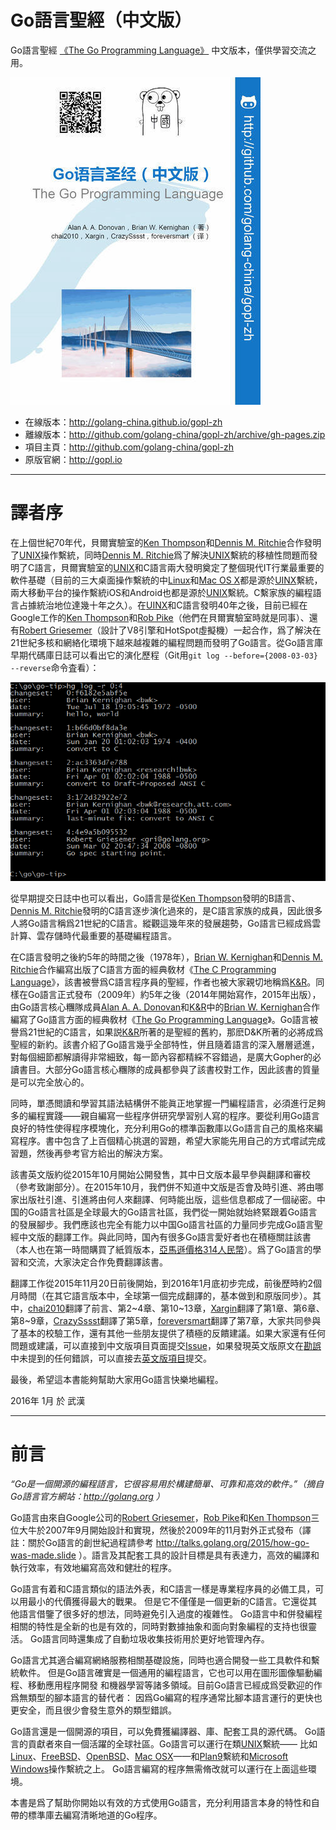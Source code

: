 # Go語言聖經（中文版）

Go語言聖經 [《The Go Programming Language》](http://gopl.io) 中文版本，僅供學習交流之用。

[![](cover_middle.jpg)](https://github.com/golang-china/gopl-zh)

- 在線版本：http://golang-china.github.io/gopl-zh
- 離線版本：http://github.com/golang-china/gopl-zh/archive/gh-pages.zip
- 項目主頁：http://github.com/golang-china/gopl-zh
- 原版官網：http://gopl.io


-------

# 譯者序

在上個世紀70年代，貝爾實驗室的[Ken Thompson](http://genius.cat-v.org/ken-thompson/)和[Dennis M. Ritchie](http://genius.cat-v.org/dennis-ritchie/)合作發明了[UNIX](http://doc.cat-v.org/unix/)操作繫統，同時[Dennis M. Ritchie](http://genius.cat-v.org/dennis-ritchie/)爲了解決[UNIX](http://doc.cat-v.org/unix/)繫統的移植性問題而發明了C語言，貝爾實驗室的[UNIX](http://doc.cat-v.org/unix/)和C語言兩大發明奠定了整個現代IT行業最重要的軟件基礎（目前的三大桌面操作繫統的中[Linux](http://www.linux.org/)和[Mac OS X](http://www.apple.com/cn/osx/)都是源於[UINX]()繫統，兩大移動平台的操作繫統iOS和Android也都是源於[UNIX](http://doc.cat-v.org/unix/)繫統。C繫家族的編程語言占據統治地位達幾十年之久）。在[UINX]()和C語言發明40年之後，目前已經在Google工作的[Ken Thompson](http://genius.cat-v.org/ken-thompson/)和[Rob Pike](http://genius.cat-v.org/rob-pike/)（他們在貝爾實驗室時就是同事）、還有[Robert Griesemer](http://research.google.com/pubs/author96.html)（設計了V8引擎和HotSpot虛擬機）一起合作，爲了解決在21世紀多核和網絡化環境下越來越複雜的編程問題而發明了Go語言。從Go語言庫早期代碼庫日誌可以看出它的演化歷程（Git用`git log --before={2008-03-03} --reverse`命令査看）：

![](./images/go-log04.png)

從早期提交日誌中也可以看出，Go語言是從[Ken Thompson](http://genius.cat-v.org/ken-thompson/)發明的B語言、[Dennis M. Ritchie](http://genius.cat-v.org/dennis-ritchie/)發明的C語言逐步演化過來的，是C語言家族的成員，因此很多人將Go語言稱爲21世紀的C語言。縱觀這幾年來的發展趨勢，Go語言已經成爲雲計算、雲存儲時代最重要的基礎編程語言。

在C語言發明之後約5年的時間之後（1978年），[Brian W. Kernighan](http://www.cs.princeton.edu/~bwk/)和[Dennis M. Ritchie](http://genius.cat-v.org/dennis-ritchie/)合作編寫出版了C語言方面的經典敎材《[The C Programming Language](http://s3-us-west-2.amazonaws.com/belllabs-microsite-dritchie/cbook/index.html)》，該書被譽爲C語言程序員的聖經，作者也被大家親切地稱爲[K&R](https://en.wikipedia.org/wiki/K%26R)。同樣在Go語言正式發布（2009年）約5年之後（2014年開始寫作，2015年出版），由Go語言核心糰隊成員[Alan A. A. Donovan](https://github.com/adonovan)和[K&R](https://en.wikipedia.org/wiki/K%26R)中的[Brian W. Kernighan](http://www.cs.princeton.edu/~bwk/)合作編寫了Go語言方面的經典敎材《[The Go Programming Language](http://gopl.io)》。Go語言被譽爲21世紀的C語言，如果説[K&R](https://en.wikipedia.org/wiki/K%26R)所著的是聖經的舊約，那麽D&K所著的必將成爲聖經的新約。該書介紹了Go語言幾乎全部特性，併且隨着語言的深入層層遞進，對每個細節都解讀得非常細致，每一節內容都精綵不容錯過，是廣大Gopher的必讀書目。大部分Go語言核心糰隊的成員都參與了該書校對工作，因此該書的質量是可以完全放心的。

同時，單憑閲讀和學習其語法結構併不能眞正地掌握一門編程語言，必須進行足夠多的編程實踐——親自編寫一些程序併研究學習别人寫的程序。要從利用Go語言良好的特性使得程序模塊化，充分利用Go的標準函數庫以Go語言自己的風格來編寫程序。書中包含了上百個精心挑選的習題，希望大家能先用自己的方式嚐試完成習題，然後再參考官方給出的解決方案。

該書英文版約從2015年10月開始公開發售，其中日文版本最早參與翻譯和審校（參考致謝部分）。在2015年10月，我們併不知道中文版是否會及時引進、將由哪家出版社引進、引進將由何人來翻譯、何時能出版，這些信息都成了一個祕密。中国的Go語言社區是全球最大的Go語言社區，我們從一開始就始終緊跟着Go語言的發展腳步。我們應該也完全有能力以中国Go語言社區的力量同步完成Go語言聖經中文版的翻譯工作。與此同時，国內有很多Go語言愛好者也在積極關註該書（本人也在第一時間購買了紙質版本，[亞馬遜價格314人民幣](http://www.amazon.cn/The-Go-Programming-Language-Donovan-Alan-A-A/dp/0134190440/)）。爲了Go語言的學習和交流，大家決定合作免費翻譯該書。

翻譯工作從2015年11月20日前後開始，到2016年1月底初步完成，前後歷時約2個月時間（在其它語言版本中，全球第一個完成翻譯的，基本做到和原版同步）。其中，[chai2010](https://github.com/chai2010)翻譯了前言、第2~4章、第10~13章，[Xargin](https://github.com/cch123)翻譯了第1章、第6章、第8~9章，[CrazySssst](https://github.com/CrazySssst)翻譯了第5章，[foreversmart](https://github.com/foreversmart)翻譯了第7章，大家共同參與了基本的校驗工作，還有其他一些朋友提供了積極的反饋建議。如果大家還有任何問題或建議，可以直接到中文版項目頁面提交[Issue](https://github.com/golang-china/gopl-zh/issues)，如果發現英文版原文在[勘誤](http://www.gopl.io/errata.html)中未提到的任何錯誤，可以直接去[英文版項目](https://github.com/adonovan/gopl.io/)提交。

最後，希望這本書能夠幫助大家用Go語言快樂地編程。

2016年 1月 於 武漢

-------

# 前言

*“Go是一個開源的編程語言，它很容易用於構建簡單、可靠和高效的軟件。”（摘自Go語言官方網站：http://golang.org ）*

Go語言由來自Google公司的[Robert Griesemer](http://research.google.com/pubs/author96.html)，[Rob Pike](http://genius.cat-v.org/rob-pike/)和[Ken Thompson](http://genius.cat-v.org/ken-thompson/)三位大牛於2007年9月開始設計和實現，然後於2009年的11月對外正式發布（譯註：關於Go語言的創世紀過程請參考 http://talks.golang.org/2015/how-go-was-made.slide ）。語言及其配套工具的設計目標是具有表達力，高效的編譯和執行效率，有效地編寫高效和健壯的程序。

Go語言有着和C語言類似的語法外表，和C語言一樣是專業程序員的必備工具，可以用最小的代價獲得最大的戰果。
但是它不僅僅是一個更新的C語言。它還從其他語言借鑒了很多好的想法，同時避免引入過度的複雜性。
Go語言中和併發編程相關的特性是全新的也是有效的，同時對數據抽象和面向對象編程的支持也很靈活。
Go語言同時還集成了自動垃圾收集技術用於更好地管理內存。

Go語言尤其適合編寫網絡服務相關基礎設施，同時也適合開發一些工具軟件和繫統軟件。
但是Go語言確實是一個通用的編程語言，它也可以用在圖形圖像驅動編程、移動應用程序開發
和機器學習等諸多領域。目前Go語言已經成爲受歡迎的作爲無類型的腳本語言的替代者：
因爲Go編寫的程序通常比腳本語言運行的更快也更安全，而且很少會發生意外的類型錯誤。

Go語言還是一個開源的項目，可以免費獲編譯器、庫、配套工具的源代碼。
Go語言的貢獻者來自一個活躍的全球社區。Go語言可以運行在類[UNIX](http://doc.cat-v.org/unix/)繫統——
比如[Linux](http://www.linux.org/)、[FreeBSD](https://www.freebsd.org/)、[OpenBSD](http://www.openbsd.org/)、[Mac OSX](http://www.apple.com/cn/osx/)——和[Plan9](http://plan9.bell-labs.com/plan9/)繫統和[Microsoft Windows](https://www.microsoft.com/zh-cn/windows/)操作繫統之上。
Go語言編寫的程序無需脩改就可以運行在上面這些環境。

本書是爲了幫助你開始以有效的方式使用Go語言，充分利用語言本身的特性和自帶的標準庫去編寫清晰地道的Go程序。
